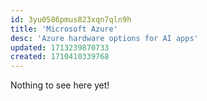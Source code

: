 ```yaml
---
id: 3yu0586pmus823xqn7qln9h
title: 'Microsoft Azure'
desc: 'Azure hardware options for AI apps'
updated: 1713239870733
created: 1710410339768
---
```


Nothing to see here yet!